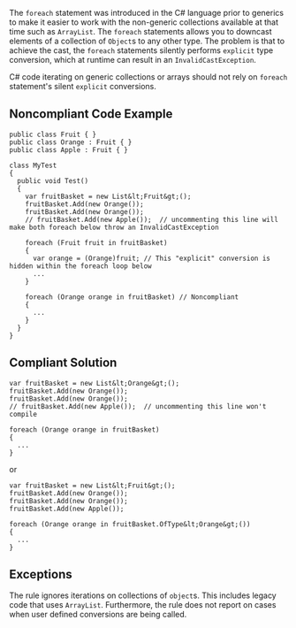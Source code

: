 
The `foreach` statement was introduced in the C# language prior to generics to make it easier to work with the non-generic collections available at that time such as `ArrayList`. The `foreach` statements allows you to downcast elements of a collection of `Object`s to any other type. The problem is that to achieve the cast, the `foreach` statements silently performs `explicit` type conversion, which at runtime can result in an `InvalidCastException`.

C# code iterating on generic collections or arrays should not rely on `foreach` statement's silent `explicit` conversions.

## Noncompliant Code Example


    public class Fruit { }
    public class Orange : Fruit { }
    public class Apple : Fruit { }
    
    class MyTest
    {
      public void Test()
      {
        var fruitBasket = new List&lt;Fruit&gt;();
        fruitBasket.Add(new Orange());
        fruitBasket.Add(new Orange());
        // fruitBasket.Add(new Apple());  // uncommenting this line will make both foreach below throw an InvalidCastException
    
        foreach (Fruit fruit in fruitBasket)
        {
          var orange = (Orange)fruit; // This "explicit" conversion is hidden within the foreach loop below
          ...
        }
    
        foreach (Orange orange in fruitBasket) // Noncompliant
        {
          ...
        }
      }
    }


## Compliant Solution


    var fruitBasket = new List&lt;Orange&gt;();
    fruitBasket.Add(new Orange());
    fruitBasket.Add(new Orange());
    // fruitBasket.Add(new Apple());  // uncommenting this line won't compile
    
    foreach (Orange orange in fruitBasket)
    {
      ...
    }


or


    var fruitBasket = new List&lt;Fruit&gt;();
    fruitBasket.Add(new Orange());
    fruitBasket.Add(new Orange());
    fruitBasket.Add(new Apple());
    
    foreach (Orange orange in fruitBasket.OfType&lt;Orange&gt;())
    {
      ...
    }


## Exceptions

The rule ignores iterations on collections of `object`s. This includes legacy code that uses `ArrayList`. Furthermore, the rule does not report on cases when user defined conversions are being called.
